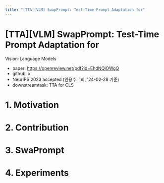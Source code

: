 ```yaml
---
title: "[TTA][VLM] SwapPrompt: Test-Time Prompt Adaptation for"
---
```

# [TTA][VLM] SwapPrompt: Test-Time Prompt Adaptation for
Vision-Language Models

- paper: https://openreview.net/pdf?id=EhdNQiOWgQ
- github: x
- NeurIPS 2023 accepted (인용수: 1회, '24-02-28 기준)
- downstreamtask: TTA for CLS

# 1. Motivation

# 2. Contribution

# 3. SwaPrompt

# 4. Experiments
